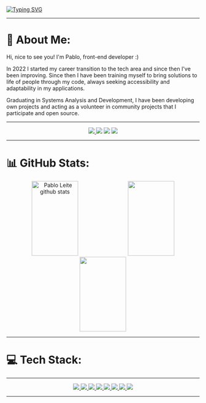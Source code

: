 

[![Typing SVG](https://readme-typing-svg.herokuapp.com/?color=FEFEFE&size=38&center=true&vCenter=true&width=1000&lines=Hello,+my+name+is+Pablo+👋;Be+Welcome!+💻🤟)](https://git.io/typing-svg)

---

# 💫 About Me:

 Hi, nice to see you! I'm Pablo, front-end developer :)

  In 2022 I started my career transition to the tech area and since then I've been improving. Since then I have been training myself to bring solutions to life of people through my code, always seeking accessibility and adaptability in my applications.

  Graduating in Systems Analysis and Development, I have been developing own projects and acting as a volunteer in community projects that I participate and open source.

---

<div align="center">
<a href="https://codepen.io/devpbleite" target="_blank"><img src="https://img.shields.io/badge/Codepen-000000?style=for-the-badge&logo=codepen&logoColor=white"</a>
<a href="https://discord.com/channels/@PabloL#3331" target="_blank"><img src="https://img.shields.io/badge/Discord-7289DA?style=for-the-badge&logo=discord&logoColor=white" target="_blank"></a>
<a href = "mailto:devpbleite@gmail.com"> <img src="https://img.shields.io/badge/-Gmail-%23333?style=for-the-badge&logo=gmail&logoColor=white" target="_blank"></a>
<a href="https://www.linkedin.com/in/pabloleite03/" target="_blank"><img src="https://img.shields.io/badge/LinkedIn-0077B5?style=for-the-badge&logo=linkedin&logoColor=white"  target="_blank"></a>
 </div> 

---

# 📊 GitHub Stats:

<div align="center">
  <img width="49%"  height="195px" src="https://github-readme-stats.vercel.app/api?username=devpbleite&theme=nightowl&hide_border=false&include_all_commits=false&count_private=false" alt="Pablo Leite github stats" />
  <img width="49%" height="195px"src="https://github-readme-streak-stats.herokuapp.com/?user=devpbleite&theme=nightowl&hide_border=false" />
  <img width="49%" height="195px"src="https://github-readme-stats.vercel.app/api/top-langs/?username=devpbleite&theme=nightowl&hide_border=false&include_all_commits=false&count_private=false&layout=compact" />
</div>


---

 # 💻 Tech Stack:
 
---
 
<div align="center">
  <a href="#" target="_blank"><img src="https://img.shields.io/badge/javascript-%23323330.svg?style=for-the-badge&logo=javascript&logoColor=%23F7DF1E"</a>
  <a href="#" target="_blank"><img src="https://img.shields.io/badge/react-%2320232a.svg?style=for-the-badge&logo=react&logoColor=%2361DAFB"</a>
  <a href="#" target="_blank"><img src="https://img.shields.io/badge/react_native-%2320232a.svg?style=for-the-badge&logo=react&logoColor=%2361DAFB"</a>
   <a href="#" target="_blank"><img src="https://img.shields.io/badge/kotlin-%237F52FF.svg?style=for-the-badge&logo=kotlin&logoColor=white"</a>
  <a href="#" target="_blank"><img src="https://img.shields.io/badge/typescript-%23007ACC.svg?style=for-the-badge&logo=typescript&logoColor=white"</a>
  <a href="#" target="_blank"><img src="https://img.shields.io/badge/html5-%23E34F26.svg?style=for-the-badge&logo=html5&logoColor=white"</a>
  <a href="#" target="_blank"><img src="https://img.shields.io/badge/css3-%231572B6.svg?style=for-the-badge&logo=css3&logoColor=white"</a>  
  <a href="#" target="_blank"><img src="https://img.shields.io/badge/node.js-6DA55F?style=for-the-badge&logo=node.js&logoColor=white"</a>
  
  
  
  
</div>
   
---
   

  





